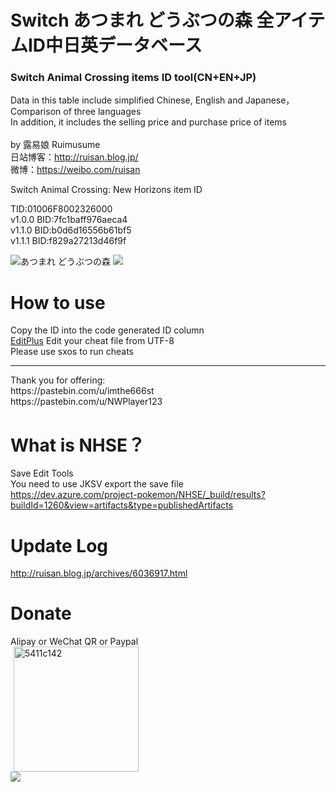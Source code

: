 # Switch あつまれ どうぶつの森 全アイテムID中日英データベース
### Switch Animal Crossing items ID tool(CN+EN+JP)
Data in this table include simplified Chinese, English and Japanese，Comparison of three languages</br>
In addition, it includes the selling price and purchase price of items</br>
</br>
by 露易娘 Ruimusume</br>
日站博客：http://ruisan.blog.jp/</br>
微博：https://weibo.com/ruisan</br>

Switch Animal Crossing: New Horizons item ID<br>

TID:01006F8002326000<br>
v1.0.0 BID:7fc1baff976aeca4<br>
v1.1.0 BID:b0d6d16556b61bf5<br>
v1.1.1 BID:f829a27213d46f9f

<img src="https://i.imgur.com/X5Qoddd.jpg" alt="あつまれ どうぶつの森">
<img src="https://i.imgur.com/QmOQLGA.png"></div>

# How to use
Copy the ID into the code generated ID column<br>
<a href="https://www.editplus.com/">EditPlus</a> Edit your cheat file from UTF-8<br>
Please use sxos to run cheats<br>
<hr>
Thank you for offering:<br>
https://pastebin.com/u/imthe666st<br>
https://pastebin.com/u/NWPlayer123

# What is NHSE？
Save Edit Tools<br>
You need to use JKSV export the save file<br>
https://dev.azure.com/project-pokemon/NHSE/_build/results?buildId=1260&view=artifacts&type=publishedArtifacts

# Update Log
http://ruisan.blog.jp/archives/6036917.html

# Donate
Alipay or WeChat QR or Paypal</br>
<img  class="pict" hspace="5" alt="5411c142" border="0" height="200" width="200" src="https://livedoor.blogimg.jp/ruimusume/imgs/f/d/fdb89528.jpg"></br>
<a  target="_blank" href="https://www.paypal.com/cgi-bin/webscr?cmd=_s-xclick&hosted_button_id=UPALJR64YJN9U"><img src="https://www.paypalobjects.com/en_US/i/btn/btn_donateCC_LG.gif"></a>
